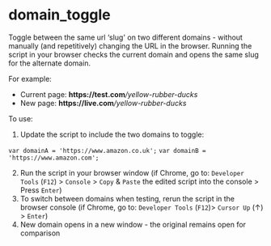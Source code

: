 # domain_toggle

Toggle between the same url ‘slug' on two different domains - without manually (and repetitively) changing the URL in the browser. Running the script in your browser checks the current domain and opens the same slug for the alternate domain. 

For example: 
* Current page: <strong>https://<span></span>test.com</strong><em>/yellow-rubber-ducks</em>
* New page: <strong>https://<span></span>live.com</strong><em>/yellow-rubber-ducks</em>

To use: 
1. Update the script to include the two domains to toggle:

`var domainA = 'https://www.amazon.co.uk';`
`var domainB = 'https://www.amazon.com';`

2. Run the script in your browser window (if Chrome, go to: `Developer Tools` (`F12`) > `Console` > `Copy` & `Paste` the edited script into the console > Press `Enter`) 
3. To switch between domains when testing, rerun the script in the browser console (if Chrome, go to: `Developer Tools` (`F12`)> `Cursor Up` (&#8593;) > `Enter`)
4. New domain opens in a new window - the original remains open for comparison
